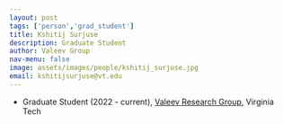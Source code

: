 ```yaml
---
layout: post 
tags: ['person','grad_student']
title: Kshitij Surjuse
description: Graduate Student 
author: Valeev Group 
nav-menu: false 
image: assets/images/people/kshitij_surjuse.jpg
email: kshitijsurjuse@vt.edu
---
```

- Graduate Student (2022 - current), [Valeev Research Group](https://valeevgroup.github.io), Virginia Tech
